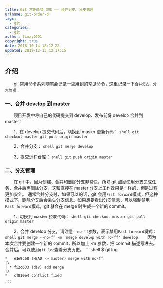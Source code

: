 ```yaml
---
title: Git 常用命令（四）—— 合并分支、分支管理
urlname: git-order-d
tags:
  - git
categories:
  - git
author: liuxy0551
copyright: true
date: 2018-10-14 18:12:22
updated: 2019-12-13 12:17:15
---
```


## 介绍

　　git 常用命令系列随笔会记录一些用到的常见命令，这里记录一下`合并分支、分支管理`：
<!--more-->


###  一、合并 develop 到 master

　　项目开发中将自己的代码提交到 develop，发布前将 develop 合并到 master：

　　1、在 develop 提交代码后，切换到 master 更新代码：
    ``` shell
    git checkout master
    git pull origin master
    ```

　　2、合并分支：
    ``` shell
    git merge develop
    ```

　　3、提交远程仓库：
    ``` shell
    git push origin master
    ```


###  二、分支管理

　　在 git 中，因为创建、合并和删除分支非常快，所以 git 鼓励使用分支完成任务，合并后再删除分支，这和直接在 master 分支上工作效果是一样的，但是过程更加安全。
通常合并分支时，如果可以的话，git 会用`Fast forward`模式，但这种模式下，删除分支后会丢失分支信息。如果想要看出分支信息，可以强制禁用`Fast forward`模式，git 就会在 merge 时生成一个新的 commit。

　　1、切换到 master 拉取代码：
    ``` shell
    git checkout master
    git pull origin master
    ```

　　2、合并 develop 分支，请注意`--no-ff`参数，表示禁用`Fast forward`模式：
    ``` shell
    git merge --no-ff -m 'merge develop with no-ff' develop
    ```
　　因为本次合并要创建一个新的 commit，所以加上 -m 参数，把 commit 描述写进去。合并后，可以使用`git log`查看分支历史。
    ``` shell
    $ git log
    
    *   e1e9c68 (HEAD -> master) merge with no-ff
    |\  
    | * f52c633 (dev) add merge
    |/  
    *   cf810e4 conflict fixed
    ...
    ```
